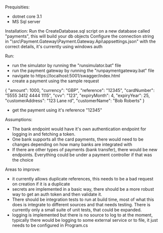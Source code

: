 
Prequisities:
- dotnet core 3.1
- MS Sql server

Installation:
Run the CreateDatabase.sql script on a new database called "payments", this will build your db objects
Configure the connection string in "\src\Payment.Gateway\Payment.Gateway.Api\appsettings.json" with the correct details, it's currently using windows auth

Run:
- run the simulator by running the "runsimulator.bat" file
- run the payment gateway by running the "runpaymentgateway.bat" file
- navigate to https://localhost:5001/swagger/index.html
- create a payment using the sample request 

{
  "amount": 1000,
  "currency": "GBP",
  "reference": "12345",
  "cardNumber": "5555 3412 4444 1115",
  "cvv": "123",
  "expiryMonth": 4,
  "expiryYear": 25,
  "customerAddress": "123 Lane rd",
  "customerName": "Bob Roberts"
}

- get the payment using it's reference "12345"


Assumptions:
- The bank endpoint would have it's own authentication endpoint for logging in and fetching a token.
- One bank supports all the card payments, there would need to be changes depending on how many banks are integrated with
- If there are other types of payments (bank transfer), there would be new endpoints. Everything could be under a payment controller if that was the choice

Areas to improve:
- it currently allows duplicate references, this needs to be a bad request on creation if it is a duplicate
- secrets are implemented in a basic way, there should be a more robust way to get an auth token and then validate it.
- There should be integration tests to run at build time, most of what this does is integrate to different sources and that needs testing. There is currently only a small suite of unit tests, that could be expanded.
- logging is implemented but there is no source to log to at the moment, typically there would be logging to some external service or to file, it just needs to be configured in Program.cs
